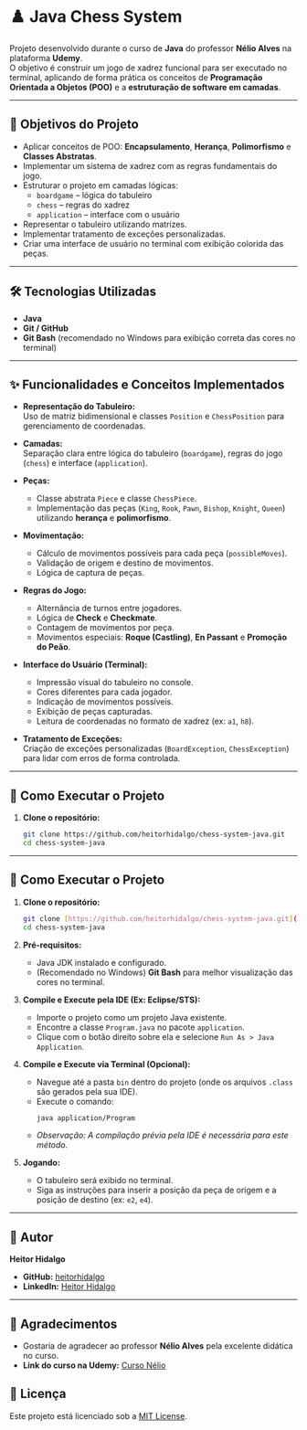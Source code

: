 # ♟️ Java Chess System

Projeto desenvolvido durante o curso de **Java** do professor **Nélio Alves** na plataforma **Udemy**.  
O objetivo é construir um jogo de xadrez funcional para ser executado no terminal, aplicando de forma prática os conceitos de **Programação Orientada a Objetos (POO)** e a **estruturação de software em camadas**.

---

## 📌 Objetivos do Projeto

* Aplicar conceitos de POO: **Encapsulamento**, **Herança**, **Polimorfismo** e **Classes Abstratas**.  
* Implementar um sistema de xadrez com as regras fundamentais do jogo.  
* Estruturar o projeto em camadas lógicas:  
  * `boardgame` – lógica do tabuleiro  
  * `chess` – regras do xadrez  
  * `application` – interface com o usuário  
* Representar o tabuleiro utilizando matrizes.  
* Implementar tratamento de exceções personalizadas.  
* Criar uma interface de usuário no terminal com exibição colorida das peças.

---

## 🛠 Tecnologias Utilizadas

* **Java**  
* **Git / GitHub**  
* **Git Bash** (recomendado no Windows para exibição correta das cores no terminal)

---

## ✨ Funcionalidades e Conceitos Implementados

* **Representação do Tabuleiro:**  
  Uso de matriz bidimensional e classes `Position` e `ChessPosition` para gerenciamento de coordenadas.  

* **Camadas:**  
  Separação clara entre lógica do tabuleiro (`boardgame`), regras do jogo (`chess`) e interface (`application`).  

* **Peças:**  
  * Classe abstrata `Piece` e classe `ChessPiece`.  
  * Implementação das peças (`King`, `Rook`, `Pawn`, `Bishop`, `Knight`, `Queen`) utilizando **herança** e **polimorfismo**.  

* **Movimentação:**  
  * Cálculo de movimentos possíveis para cada peça (`possibleMoves`).  
  * Validação de origem e destino de movimentos.  
  * Lógica de captura de peças.  

* **Regras do Jogo:**  
  * Alternância de turnos entre jogadores.  
  * Lógica de **Check** e **Checkmate**.  
  * Contagem de movimentos por peça.  
  * Movimentos especiais: **Roque (Castling)**, **En Passant** e **Promoção do Peão**.  

* **Interface do Usuário (Terminal):**  
  * Impressão visual do tabuleiro no console.  
  * Cores diferentes para cada jogador.  
  * Indicação de movimentos possíveis.  
  * Exibição de peças capturadas.  
  * Leitura de coordenadas no formato de xadrez (ex: `a1`, `h8`).  

* **Tratamento de Exceções:**  
  Criação de exceções personalizadas (`BoardException`, `ChessException`) para lidar com erros de forma controlada.

---

## 🚀 Como Executar o Projeto

1. **Clone o repositório:**
   ```bash
   git clone https://github.com/heitorhidalgo/chess-system-java.git
   cd chess-system-java


---

## 🚀 Como Executar o Projeto

1.  **Clone o repositório:**
    ```bash
    git clone [https://github.com/heitorhidalgo/chess-system-java.git](https://github.com/heitorhidalgo/chess-system-java.git)
    cd chess-system-java
    ```

2.  **Pré-requisitos:**
    * Java JDK instalado e configurado.
    * (Recomendado no Windows) **Git Bash** para melhor visualização das cores no terminal.

3.  **Compile e Execute pela IDE (Ex: Eclipse/STS):**
    * Importe o projeto como um projeto Java existente.
    * Encontre a classe `Program.java` no pacote `application`.
    * Clique com o botão direito sobre ela e selecione `Run As > Java Application`.

4.  **Compile e Execute via Terminal (Opcional):**
    * Navegue até a pasta `bin` dentro do projeto (onde os arquivos `.class` são gerados pela sua IDE).
    * Execute o comando:
        ```bash
        java application/Program
        ```
    * *Observação: A compilação prévia pela IDE é necessária para este método.*

5.  **Jogando:**
    * O tabuleiro será exibido no terminal.
    * Siga as instruções para inserir a posição da peça de origem e a posição de destino (ex: `e2`, `e4`).

---

## 👤 Autor

**Heitor Hidalgo**
* **GitHub:** [heitorhidalgo](https://github.com/heitorhidalgo)
* **LinkedIn:** [Heitor Hidalgo](https://www.linkedin.com/in/heitorhidalgo)
---

## 🙏 Agradecimentos

* Gostaria de agradecer ao professor **Nélio Alves** pela excelente didática no curso.
* **Link do curso na Udemy:** [Curso Nélio](https://www.udemy.com/course/java-curso-completo)

## 📄 Licença

Este projeto está licenciado sob a [MIT License](LICENSE).
